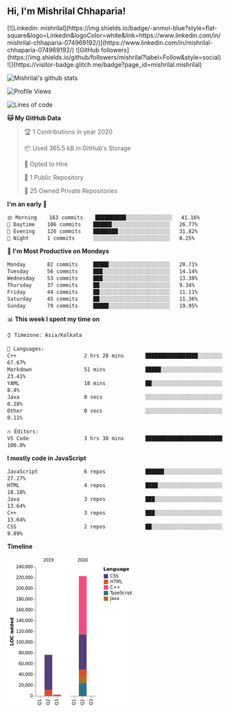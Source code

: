 <h2>Hi, I'm Mishrilal Chhaparia!</h2>
[![Linkedin: mishrilal](https://img.shields.io/badge/-anmol-blue?style=flat-square&logo=Linkedin&logoColor=white&link=https://www.linkedin.com/in/mishrilal-chhaparia-074969192/)](https://www.linkedin.com/in/mishrilal-chhaparia-074969192/)
![GitHub followers](https://img.shields.io/github/followers/mishrilal?label=Follow&style=social)
![](https://visitor-badge.glitch.me/badge?page_id=mishrilal.mishrilal)

![Mishrilal's github stats](https://github-readme-stats.vercel.app/api?username=mishrilal&theme=blue-green&show_icons=true&count_private=true)

<!--START_SECTION:waka-->
![Profile Views](http://img.shields.io/badge/Profile%20Views-171-blue)

![Lines of code](https://img.shields.io/badge/From%20Hello%20World%20I've%20written-322426%20Lines%20of%20code-blue)

**🐱 My GitHub Data** 

> 🏆 1 Contributions in year 2020
 > 
> 📦 Used 365.5 kB in GitHub's Storage 
 > 
> 💼 Opted to Hire
 > 
> 📜 1 Public Repository 
 > 
> 🔑 25 Owned Private Repositories 

**I'm an early 🐤** 

```text
🌞 Morning    163 commits    ██████████░░░░░░░░░░░░░░░   41.16% 
🌆 Daytime    106 commits    ██████░░░░░░░░░░░░░░░░░░░   26.77% 
🌃 Evening    126 commits    ████████░░░░░░░░░░░░░░░░░   31.82% 
🌙 Night      1 commits      ░░░░░░░░░░░░░░░░░░░░░░░░░   0.25%

```
📅 **I'm Most Productive on Mondays** 

```text
Monday       82 commits     █████░░░░░░░░░░░░░░░░░░░░   20.71% 
Tuesday      56 commits     ███░░░░░░░░░░░░░░░░░░░░░░   14.14% 
Wednesday    53 commits     ███░░░░░░░░░░░░░░░░░░░░░░   13.38% 
Thursday     37 commits     ██░░░░░░░░░░░░░░░░░░░░░░░   9.34% 
Friday       44 commits     ██░░░░░░░░░░░░░░░░░░░░░░░   11.11% 
Saturday     45 commits     ██░░░░░░░░░░░░░░░░░░░░░░░   11.36% 
Sunday       79 commits     █████░░░░░░░░░░░░░░░░░░░░   19.95%

```


📊 **This week I spent my time on** 

```text
⌚︎ Timezone: Asia/Kolkata

💬 Languages: 
C++                      2 hrs 28 mins       █████████████████░░░░░░░░   67.67% 
Markdown                 51 mins             █████░░░░░░░░░░░░░░░░░░░░   23.41% 
YAML                     18 mins             ██░░░░░░░░░░░░░░░░░░░░░░░   8.4% 
Java                     0 secs              ░░░░░░░░░░░░░░░░░░░░░░░░░   0.28% 
Other                    0 secs              ░░░░░░░░░░░░░░░░░░░░░░░░░   0.11%

🔥 Editors: 
VS Code                  3 hrs 38 mins       █████████████████████████   100.0%

```

**I mostly code in JavaScript** 

```text
JavaScript               6 repos             ██████░░░░░░░░░░░░░░░░░░░   27.27% 
HTML                     4 repos             ████░░░░░░░░░░░░░░░░░░░░░   18.18% 
Java                     3 repos             ███░░░░░░░░░░░░░░░░░░░░░░   13.64% 
C++                      3 repos             ███░░░░░░░░░░░░░░░░░░░░░░   13.64% 
CSS                      2 repos             ██░░░░░░░░░░░░░░░░░░░░░░░   9.09%

```


**Timeline**

![Chart not found](https://github.com/mishrilal/mishrilal/blob/master/charts/bar_graph.png) 


<!--END_SECTION:waka-->
